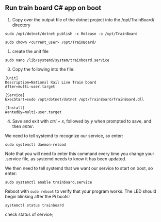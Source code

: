 ## Run train board C# app on boot
1) Copy over the output file of the dotnet project into the /opt/TrainBoard/ directory

```
sudo /opt/dotnet/dotnet publish -c Release -o /opt/TrainBoard
```

```
sudo chown <current_user> /opt/TrainBoard/
```

1) create the unit file
```
sudo nano /lib/systemd/system/trainboard.service
```
3) Copy the following into the file:
```
[Unit]
Description=National Rail Live Train board
After=multi-user.target

[Service]
ExecStart=sudo /opt/dotnet/dotnet /opt/TrainBoard/TrainBoard.dll

[Install]
WantedBy=multi-user.target

```

4) Save and exit with _ctrl_ + _x_, followed by _y_ when prompted to save, and then _enter_.

We need to tell systemd to recognize our service, so enter:

```
sudo systemctl daemon-reload
```

Note that you will need to enter this command every time you change your .service file, as systemd needs to know it has been updated.

We then need to tell systemd that we want our service to start on boot, so enter:

```
sudo systemctl enable trainboard.service
```

Reboot with `sudo reboot` to verify that your program works. The LED should begin blinking after the Pi boots!

```
systemctl status trainboard
```
check status of service;
